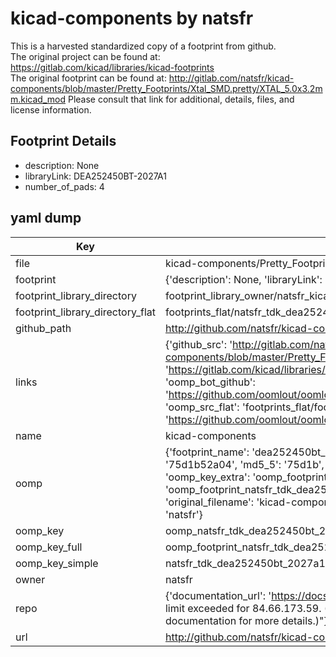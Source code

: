 # kicad-components by natsfr  
This is a harvested standardized copy of a footprint from github.  
The original project can be found at:  
https://gitlab.com/kicad/libraries/kicad-footprints  
The original footprint can be found at:
http://gitlab.com/natsfr/kicad-components/blob/master/Pretty_Footprints/Xtal_SMD.pretty/XTAL_5.0x3.2mm.kicad_mod
Please consult that link for additional, details, files, and license information.  
## Footprint Details
* description: None  
* libraryLink: DEA252450BT-2027A1  
* number_of_pads: 4  
## yaml dump  
| Key | Value |  
| --- | --- |  
| file | kicad-components/Pretty_Footprints/TDK.pretty/DEA252450BT-2027A1.kicad_mod |  
| footprint | {'description': None, 'libraryLink': 'DEA252450BT-2027A1', 'number_of_pads': 4} |  
| footprint_library_directory | footprint_library_owner/natsfr_kicad-components |  
| footprint_library_directory_flat | footprints_flat/natsfr_tdk_dea252450bt_2027a1/working |  
| github_path | http://github.com/natsfr/kicad-components/blob/master/Pretty_Footprints/TDK.pretty/DEA252450BT-2027A1.kicad_mod |  
| links | {'github_src': 'http://gitlab.com/natsfr/kicad-components/blob/master/Pretty_Footprints/Xtal_SMD.pretty/XTAL_5.0x3.2mm.kicad_mod', 'github_src_repo': 'https://gitlab.com/kicad/libraries/kicad-footprints', 'oomp_bot': 'footprints/natsfr_tdk_dea252450bt_2027a1/working', 'oomp_bot_github': 'https://github.com/oomlout/oomlout_oomp_footprint_bot/tree/main/footprints/natsfr_tdk_dea252450bt_2027a1/working', 'oomp_src_flat': 'footprints_flat/footprints_flat/natsfr_tdk_dea252450bt_2027a1/working', 'oomp_src_flat_github': 'https://github.com/oomlout/oomlout_oomp_footprint_src/tree/main/footprints_flat/natsfr_tdk_dea252450bt_2027a1/working'} |  
| name | kicad-components |  
| oomp | {'footprint_name': 'dea252450bt_2027a1', 'library_name': 'tdk', 'md5': '75d1b52a04b5e64ba5ee20e20c9528d6', 'md5_10': '75d1b52a04', 'md5_5': '75d1b', 'md5_6': '75d1b5', 'oomp_key': 'oomp_natsfr_tdk_dea252450bt_2027a1', 'oomp_key_extra': 'oomp_footprint_natsfr_tdk_dea252450bt_2027a1', 'oomp_key_full': 'oomp_footprint_natsfr_tdk_dea252450bt_2027a1_75d1b5', 'oomp_key_simple': 'natsfr_tdk_dea252450bt_2027a1', 'original_filename': 'kicad-components/Pretty_Footprints/TDK.pretty/DEA252450BT-2027A1.kicad_mod', 'owner_name': 'natsfr'} |  
| oomp_key | oomp_natsfr_tdk_dea252450bt_2027a1 |  
| oomp_key_full | oomp_footprint_natsfr_tdk_dea252450bt_2027a1 |  
| oomp_key_simple | natsfr_tdk_dea252450bt_2027a1 |  
| owner | natsfr |  
| repo | {'documentation_url': 'https://docs.github.com/rest/overview/resources-in-the-rest-api#rate-limiting', 'message': "API rate limit exceeded for 84.66.173.59. (But here's the good news: Authenticated requests get a higher rate limit. Check out the documentation for more details.)"} |  
| url | http://github.com/natsfr/kicad-components |  

